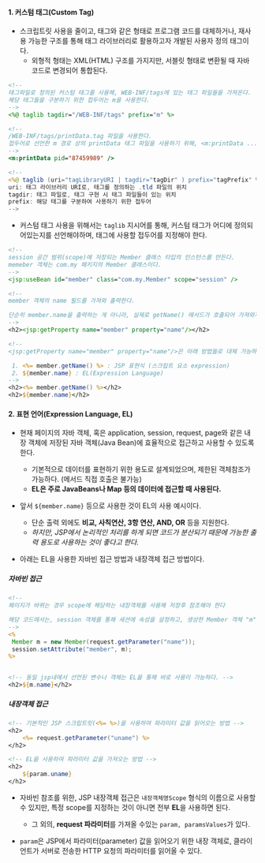 
#### 1. 커스텀 태그(Custom Tag)

- 스크립트릿 사용을 줄이고, 태그와 같은 형태로 프로그램 코드를 대체하거나, 재사용 가능한 구조를 통해 태그 라이브러리로 활용하고자 개발된 사용자 정의 태그이다.
	- 외형적 형태는 XML(HTML) 구조를 가지지만, 서블릿 형태로 변환될 때 자바 코드로 변경되어 통합된다.

```jsp
<!-- 
태그파일로 정의된 커스텀 태그를 사용해, WEB-INF/tags에 있는 태그 파일들을 가져온다.
해당 태그들을 구분하기 위한 접두어는 m을 사용한다.
-->
<%@ taglib tagdir="/WEB-INF/tags" prefix="m" %>

<!-- 
/WEB-INF/tags/printData.tag 파일을 사용한다.
접두어로 선언한 m 경로 상의 printData 태그 파일을 사용하기 위해, <m:printData .../> 라고 사용하였다.
--> 
<m:printData pid="87459989" />

<!--
<%@ taglib (uri="tagLibraryURI | tagdir="tagDir" ) prefix="tagPrefix" %>
uri: 태그 라이브러리 URI로, 태그를 정의하는 .tld 파일의 위치
tagdir: 태그 파일로, 태그 구현 시 태그 파일들이 있는 위치
prefix: 해당 태그를 구분하여 사용하기 위한 접두어
-->
```
- 커스텀 태그 사용을 위해서는 `taglib` 지시어를 통해, 커스텀 태그가 어디에 정의되어있는지를 선언해야하며, 태그에 사용할 접두어를 지정해야 한다.

```jsp
<!-- 
session 공간 범위(scope)에 저장되는 Member 클래스 타입의 인스턴스를 만든다.
memeber 객체는 com.my 패키지의 Member 클래스이다. 
-->
<jsp:useBean id="member" class="com.my.Member" scope="session" />

<!-- 
member 객체의 name 필드를 가져와 출력한다. 

단순히 member.name을 출력하는 게 아니라, 실제로 getName() 메서드가 호출되어 가져와지는 것임을 알아야 한다.
-->
<h2><jsp:getProperty name="member" property="name"/></h2>

<!-- 
<jsp:getProperty name="member" property="name"/>은 아래 방법들로 대체 가능하다.

 1. <%= member.getName() %> : JSP 표현식 (스크립트 요소 expression)
 2. ${member.name} : EL(Expression Language)
-->
<h2><%= member.getName() %></h2>
<h2>${member.name}</h2>
```


#### 2. 표현 언어(Expression Language, EL) 

- 현재 페이지의 자바 객체, 혹은 application, session, request, page와 같은 내장 객체에 저장된 자바 객체(Java Bean)에 효율적으로 접근하고 사용할 수 있도록 한다.
	- 기본적으로 데이터를 표현하기 위한 용도로 설계되었으며, 제한된 객체참조가 가능하다. (메서드 직접 호출은 불가능)
	- **EL은 주로 JavaBeans나 Map 등의 데이터에 접근할 때 사용된다.**

- 앞서 `${member.name}` 등으로 사용한 것이 EL의 사용 예시이다.
	- 단순 출력 외에도 **비교, 사칙연산, 3항 연산, AND, OR** 등을 지원한다.
	- _하지만, JSP에서 논리적인 처리를 하게 되면 코드가 분산되기 때문에 가능한 출력 용도로 사용하는 것이 좋다고 한다._

- 아래는 EL을 사용한 자바빈 접근 방법과 내장객체 접근 방법이다.
##### 자바빈 접근
```jsp
<!--
페이지가 바뀌는 경우 scope에 해당하는 내장객체를 사용해 저장후 참조해야 한다

해당 코드에서는, session 객체를 통해 세션에 속성을 설정하고, 생성한 Member 객체 "m"을 세션에 "member"라는 이름으로 저장했다.
-->
<%
 Member m = new Member(request.getParameter("name"));
 session.setAttribute("member", m);
%>


<!-- 동일 jsp내에서 선언된 변수나 객체는 EL을 통해 바로 사용이 가능하다. -->
<h2>${m.name}</h2>
```

##### 내장객체 접근
```jsp
<!-- 기본적인 JSP 스크립트릿(<%= %>)을 사용하여 파라미터 값을 읽어오는 방법 -->
<h2>
	<%= request.getParameter("uname") %>
</h2>

<!-- EL을 사용하여 파라미터 값을 가져오는 방법 -->
<h2>
	${param.uname}
</h2>
```
- 자바빈 참조를 위한, JSP 내장객체 접근은 `내장객체명Scope` 형식의 이름으로 사용할 수 있지만, 특정 scope를 지정하는 것이 아니면 전부 **EL**을 사용하면 된다.
	- 그 외의, **request 파라미터**를 가져올 수있는 `param, paramsValues`가 있다.

- `param`은 JSP에서 파라미터(parameter) 값을 읽어오기 위한 내장 객체로, 클라이언트가 서버로 전송한 HTTP 요청의 파라미터를 읽어올 수 있다.